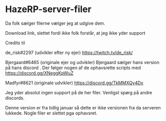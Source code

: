 # HazeRP-server-filer
Da folk sælger filerne vælger jeg at udgive dem.


Download link, slettet fordi ikke folk forstår, at jeg ikke yder support


Credits til 

de_risk#2297 (udvikler efter ny ejer) https://twitch.tv/de_risk/

Bjergaard#6465 (originale ejer og udvikler) Bjergaard sælger hans version på hans discord . Der følger nogen af de ophavsrette scripts med https://discord.gg/XNeggKpWuZ

Madfyr#8621 (originale udvikler) https://discord.gg/TkMMXQy4Dx


Jeg yder absolut ingen support på de her filer. Venligst spørg på andre discords.


Denne version er fra tidlig januar så dette er ikke versionen fra da serveren lukkede. Nogle filer er slettet pga ophavsret.
